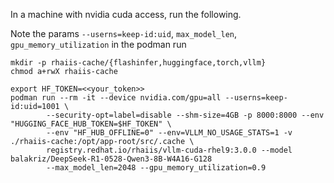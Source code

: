 In a machine with nvidia cuda access, run the following. 

Note the params `--userns=keep-id:uid`, `max_model_len`, `gpu_memory_utilization` in the podman run

```
mkdir -p rhaiis-cache/{flashinfer,huggingface,torch,vllm}
chmod a+rwX rhaiis-cache

export HF_TOKEN=<<your_token>>
podman run --rm -it --device nvidia.com/gpu=all --userns=keep-id:uid=1001 \
        --security-opt=label=disable --shm-size=4GB -p 8000:8000 --env "HUGGING_FACE_HUB_TOKEN=$HF_TOKEN" \
        --env "HF_HUB_OFFLINE=0" --env=VLLM_NO_USAGE_STATS=1 -v ./rhaiis-cache:/opt/app-root/src/.cache \
        registry.redhat.io/rhaiis/vllm-cuda-rhel9:3.0.0 --model balakriz/DeepSeek-R1-0528-Qwen3-8B-W4A16-G128
        --max_model_len=2048 --gpu_memory_utilization=0.9
```
